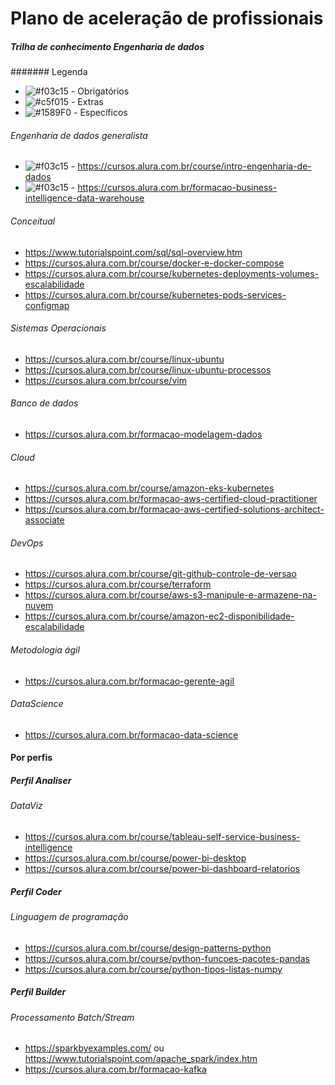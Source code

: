 # Plano de aceleração de profissionais
##### Trilha de conhecimento Engenharia de dados

####### Legenda
- ![#f03c15](https://via.placeholder.com/15/f03c15/000000?text=+) - Obrigatórios
- ![#c5f015](https://via.placeholder.com/15/c5f015/000000?text=+) - Extras
- ![#1589F0](https://via.placeholder.com/15/1589F0/000000?text=+) - Específicos


###### Engenharia de dados generalista
- ![#f03c15](https://via.placeholder.com/15/f03c15/000000?text=+) - https://cursos.alura.com.br/course/intro-engenharia-de-dados
- ![#f03c15](https://via.placeholder.com/15/f03c15/000000?text=+) - https://cursos.alura.com.br/formacao-business-intelligence-data-warehouse

###### Conceitual
- https://www.tutorialspoint.com/sql/sql-overview.htm
- https://cursos.alura.com.br/course/docker-e-docker-compose
- https://cursos.alura.com.br/course/kubernetes-deployments-volumes-escalabilidade
- https://cursos.alura.com.br/course/kubernetes-pods-services-configmap

###### Sistemas Operacionais
- https://cursos.alura.com.br/course/linux-ubuntu
- https://cursos.alura.com.br/course/linux-ubuntu-processos
- https://cursos.alura.com.br/course/vim

###### Banco de dados
- https://cursos.alura.com.br/formacao-modelagem-dados

###### Cloud
- https://cursos.alura.com.br/course/amazon-eks-kubernetes
- https://cursos.alura.com.br/formacao-aws-certified-cloud-practitioner
- https://cursos.alura.com.br/formacao-aws-certified-solutions-architect-associate

###### DevOps
- https://cursos.alura.com.br/course/git-github-controle-de-versao
- https://cursos.alura.com.br/course/terraform
- https://cursos.alura.com.br/course/aws-s3-manipule-e-armazene-na-nuvem
- https://cursos.alura.com.br/course/amazon-ec2-disponibilidade-escalabilidade

###### Metodologia ágil
- https://cursos.alura.com.br/formacao-gerente-agil

###### DataScience
- https://cursos.alura.com.br/formacao-data-science

#### Por perfis

##### Perfil Analiser

###### DataViz
- https://cursos.alura.com.br/course/tableau-self-service-business-intelligence
- https://cursos.alura.com.br/course/power-bi-desktop
- https://cursos.alura.com.br/course/power-bi-dashboard-relatorios


##### Perfil Coder

###### Linguagem de programação
- https://cursos.alura.com.br/course/design-patterns-python
- https://cursos.alura.com.br/course/python-funcoes-pacotes-pandas
- https://cursos.alura.com.br/course/python-tipos-listas-numpy


##### Perfil Builder

###### Processamento Batch/Stream
- https://sparkbyexamples.com/ ou https://www.tutorialspoint.com/apache_spark/index.htm
- https://cursos.alura.com.br/formacao-kafka
